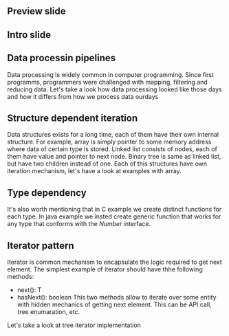 ## Preview slide
## Intro slide

## Data processin pipelines

Data processing is widely common in computer programming. Since first programms, programmers were challenged with mapping, filtering and reducing data. Let's take a look how data processing looked like those days and how it differs from how we process data ourdays

## Structure dependent iteration

Data structures exists for a long time, each of them have their own internal structure. For example, array is simply pointer to some memory address where data of certain type is stored. Linked list consists of nodes, each of them have value and pointer to next node. Binary tree is same as linked list, but have two children instead of one. Each of this structures have own iteration mechanism, let's have a look at examples with array.

## Type dependency

It's also worth mentioning that in C example we create distinct functions for each type. In java example we insted create generic function that works for any type that conforms with the *Number* interface.

## Iterator pattern

Iterator is common mechanism to encapsulate the logic required to get next element. The simplest example of iterator should have thhe following methods:
 - next(): T
 - hasNext(): boolean
This two methods allow to iterate over some entity with hidden mechanics of getting next element. This can be API call, tree enumaration, etc.

Let's take a look at tree iterator implementation